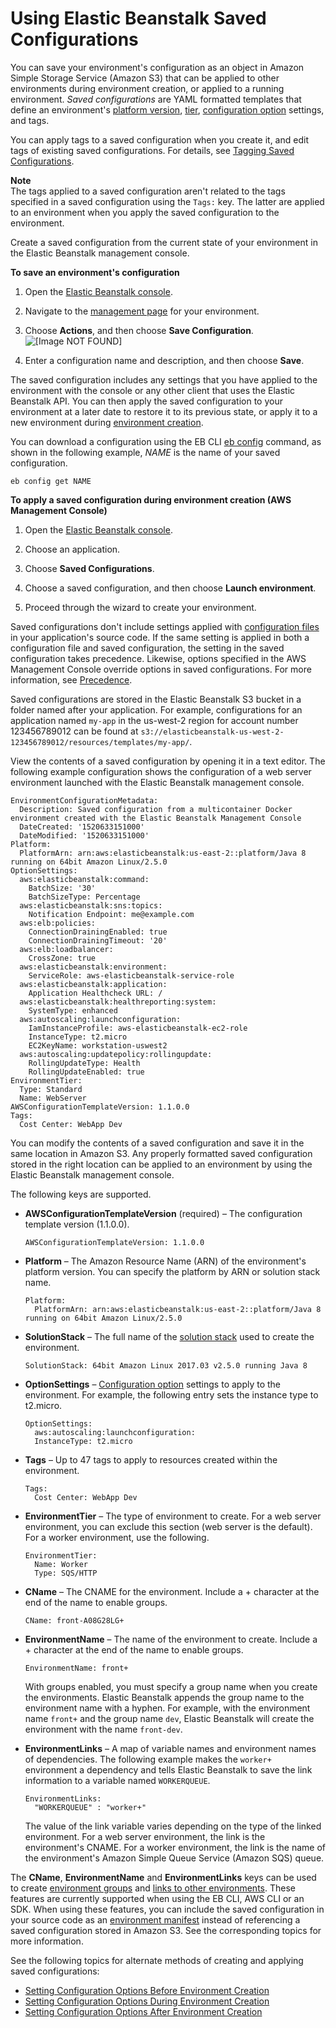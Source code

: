 # Using Elastic Beanstalk Saved Configurations<a name="environment-configuration-savedconfig"></a>

You can save your environment's configuration as an object in Amazon Simple Storage Service \(Amazon S3\) that can be applied to other environments during environment creation, or applied to a running environment\. *Saved configurations* are YAML formatted templates that define an environment's [platform version](concepts.platforms.md), [tier](concepts.md#concepts-tier), [configuration option](command-options.md) settings, and tags\.

You can apply tags to a saved configuration when you create it, and edit tags of existing saved configurations\. For details, see [Tagging Saved Configurations](environment-configuration-savedconfig-tagging.md)\.

**Note**  
The tags applied to a saved configuration aren't related to the tags specified in a saved configuration using the `Tags:` key\. The latter are applied to an environment when you apply the saved configuration to the environment\.

Create a saved configuration from the current state of your environment in the Elastic Beanstalk management console\.

**To save an environment's configuration**

1. Open the [Elastic Beanstalk console](https://console.aws.amazon.com/elasticbeanstalk)\.

1. Navigate to the [management page](environments-console.md) for your environment\.

1. Choose **Actions**, and then choose **Save Configuration**\.  
![\[Image NOT FOUND\]](http://docs.aws.amazon.com/elasticbeanstalk/latest/dg/images/environment-cfg-saveconfiguration.png)

1. Enter a configuration name and description, and then choose **Save**\.

The saved configuration includes any settings that you have applied to the environment with the console or any other client that uses the Elastic Beanstalk API\. You can then apply the saved configuration to your environment at a later date to restore it to its previous state, or apply it to a new environment during [environment creation](environments-create-wizard.md)\.

You can download a configuration using the EB CLI [eb config](eb3-config.md) command, as shown in the following example, *NAME* is the name of your saved configuration\. 

```
eb config get NAME
```

**To apply a saved configuration during environment creation \(AWS Management Console\)**

1. Open the [Elastic Beanstalk console](https://console.aws.amazon.com/elasticbeanstalk)\.

1. Choose an application\.

1. Choose **Saved Configurations**\.

1. Choose a saved configuration, and then choose **Launch environment**\.

1. Proceed through the wizard to create your environment\.

Saved configurations don't include settings applied with [configuration files](ebextensions.md) in your application's source code\. If the same setting is applied in both a configuration file and saved configuration, the setting in the saved configuration takes precedence\. Likewise, options specified in the AWS Management Console override options in saved configurations\. For more information, see [Precedence](command-options.md#configuration-options-precedence)\.

Saved configurations are stored in the Elastic Beanstalk S3 bucket in a folder named after your application\. For example, configurations for an application named `my-app` in the us\-west\-2 region for account number 123456789012 can be found at `s3://elasticbeanstalk-us-west-2-123456789012/resources/templates/my-app/`\.

View the contents of a saved configuration by opening it in a text editor\. The following example configuration shows the configuration of a web server environment launched with the Elastic Beanstalk management console\.

```
EnvironmentConfigurationMetadata:
  Description: Saved configuration from a multicontainer Docker environment created with the Elastic Beanstalk Management Console
  DateCreated: '1520633151000'
  DateModified: '1520633151000'
Platform:
  PlatformArn: arn:aws:elasticbeanstalk:us-east-2::platform/Java 8 running on 64bit Amazon Linux/2.5.0
OptionSettings:
  aws:elasticbeanstalk:command:
    BatchSize: '30'
    BatchSizeType: Percentage
  aws:elasticbeanstalk:sns:topics:
    Notification Endpoint: me@example.com
  aws:elb:policies:
    ConnectionDrainingEnabled: true
    ConnectionDrainingTimeout: '20'
  aws:elb:loadbalancer:
    CrossZone: true
  aws:elasticbeanstalk:environment:
    ServiceRole: aws-elasticbeanstalk-service-role
  aws:elasticbeanstalk:application:
    Application Healthcheck URL: /
  aws:elasticbeanstalk:healthreporting:system:
    SystemType: enhanced
  aws:autoscaling:launchconfiguration:
    IamInstanceProfile: aws-elasticbeanstalk-ec2-role
    InstanceType: t2.micro
    EC2KeyName: workstation-uswest2
  aws:autoscaling:updatepolicy:rollingupdate:
    RollingUpdateType: Health
    RollingUpdateEnabled: true
EnvironmentTier:
  Type: Standard
  Name: WebServer
AWSConfigurationTemplateVersion: 1.1.0.0
Tags:
  Cost Center: WebApp Dev
```

You can modify the contents of a saved configuration and save it in the same location in Amazon S3\. Any properly formatted saved configuration stored in the right location can be applied to an environment by using the Elastic Beanstalk management console\.

The following keys are supported\.
+ **AWSConfigurationTemplateVersion** \(required\) – The configuration template version \(1\.1\.0\.0\)\.

  ```
  AWSConfigurationTemplateVersion: 1.1.0.0
  ```
+ **Platform** – The Amazon Resource Name \(ARN\) of the environment's platform version\. You can specify the platform by ARN or solution stack name\.

  ```
  Platform:
    PlatformArn: arn:aws:elasticbeanstalk:us-east-2::platform/Java 8 running on 64bit Amazon Linux/2.5.0
  ```
+ **SolutionStack** – The full name of the [solution stack](concepts.platforms.md) used to create the environment\.

  ```
  SolutionStack: 64bit Amazon Linux 2017.03 v2.5.0 running Java 8
  ```
+ **OptionSettings** – [Configuration option](command-options.md) settings to apply to the environment\. For example, the following entry sets the instance type to t2\.micro\.

  ```
  OptionSettings:
    aws:autoscaling:launchconfiguration:
    InstanceType: t2.micro
  ```
+ **Tags** – Up to 47 tags to apply to resources created within the environment\.

  ```
  Tags:
    Cost Center: WebApp Dev
  ```
+ **EnvironmentTier** – The type of environment to create\. For a web server environment, you can exclude this section \(web server is the default\)\. For a worker environment, use the following\.

  ```
  EnvironmentTier:
    Name: Worker
    Type: SQS/HTTP
  ```
+ **CName** – The CNAME for the environment\. Include a \+ character at the end of the name to enable groups\.

  ```
  CName: front-A08G28LG+
  ```
+ **EnvironmentName** – The name of the environment to create\. Include a \+ character at the end of the name to enable groups\.

  ```
  EnvironmentName: front+
  ```

  With groups enabled, you must specify a group name when you create the environments\. Elastic Beanstalk appends the group name to the environment name with a hyphen\. For example, with the environment name `front+` and the group name `dev`, Elastic Beanstalk will create the environment with the name `front-dev`\.
+ **EnvironmentLinks** – A map of variable names and environment names of dependencies\. The following example makes the `worker+` environment a dependency and tells Elastic Beanstalk to save the link information to a variable named `WORKERQUEUE`\.

  ```
  EnvironmentLinks:
    "WORKERQUEUE" : "worker+"
  ```

  The value of the link variable varies depending on the type of the linked environment\. For a web server environment, the link is the environment's CNAME\. For a worker environment, the link is the name of the environment's Amazon Simple Queue Service \(Amazon SQS\) queue\.

The **CName**, **EnvironmentName** and **EnvironmentLinks** keys can be used to create [environment groups](environment-mgmt-compose.md) and [links to other environments](environment-cfg-links.md)\. These features are currently supported when using the EB CLI, AWS CLI or an SDK\. When using these features, you can include the saved configuration in your source code as an [environment manifest](environment-cfg-manifest.md) instead of referencing a saved configuration stored in Amazon S3\. See the corresponding topics for more information\.

See the following topics for alternate methods of creating and applying saved configurations:
+ [Setting Configuration Options Before Environment Creation](environment-configuration-methods-before.md)
+ [Setting Configuration Options During Environment Creation](environment-configuration-methods-during.md)
+ [Setting Configuration Options After Environment Creation](environment-configuration-methods-after.md)